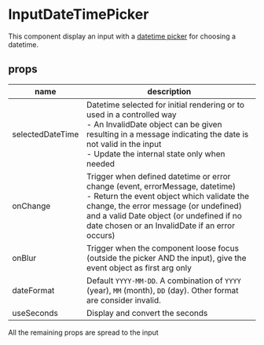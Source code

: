 # InputDateTimePicker

This component display an input with a [datetime picker](../DateTimePicker/DateTimePicker.md) for choosing a datetime.

## props

| name | description |
|------|-------------|
| selectedDateTime | Datetime selected for initial rendering or to used in a controlled way<br/>- An InvalidDate object can be given resulting in a message indicating the date is not valid in the input<br/>- Update the internal state only when needed |
| onChange         | Trigger when defined datetime or error change (event, errorMessage, datetime)<br/>- Return the event object which validate the change, the error message (or undefined) and a valid Date object (or undefined if no date chosen or an InvalidDate if an error occurs) |
| onBlur           | Trigger when the component loose focus (outside the picker AND the input), give the event object as first arg only<br/>|
| dateFormat       | Default `YYYY-MM-DD`. A combination of `YYYY` (year), `MM` (month), `DD` (day). Other format are consider invalid. |
| useSeconds       | Display and convert the seconds |

All the remaining props are spread to the input
